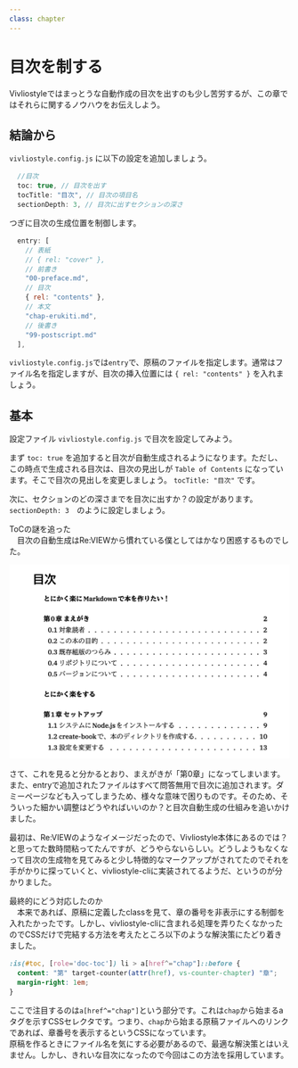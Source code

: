 ```yaml
---
class: chapter
---
```


# 目次を制する

Vivliostyleではまっとうな自動作成の目次を出すのも少し苦労するが、この章ではそれらに関するノウハウをお伝えしよう。

## 結論から

`vivliostyle.config.js` に以下の設定を追加しましょう。

```js:vivliostyle.config.js
  //目次
  toc: true, // 目次を出す
  tocTitle: "目次", // 目次の項目名
  sectionDepth: 3, // 目次に出すセクションの深さ
```

つぎに目次の生成位置を制御します。

```js:vivliostyle.config.js
  entry: [
    // 表紙
    // { rel: "cover" },
    // 前書き
    "00-preface.md",
    // 目次
    { rel: "contents" },
    // 本文
    "chap-erukiti.md",
    // 後書き
    "99-postscript.md"
  ],
```

`vivliostyle.config.js`では`entry`で、原稿のファイルを指定します。通常はファイル名を指定しますが、目次の挿入位置には `{ rel: "contents" }` を入れましょう。

## 基本

設定ファイル `vivliostyle.config.js` で目次を設定してみよう。

まず `toc: true` を追加すると目次が自動生成されるようになります。ただし、この時点で生成される目次は、目次の見出しが `Table of Contents` になっています。そこで目次の見出しを変更しましょう。 `tocTitle: "目次"` です。

次に、セクションのどの深さまでを目次に出すか？の設定があります。`sectionDepth: 3`　のように設定しましょう。

<div class="column">
<div class="column-title">ToCの謎を追った</div>
　目次の自動生成はRe:VIEWから慣れている僕としてはかなり困惑するものでした。

![](images/chap-vivliostyle/toc.png)

さて、これを見ると分かるとおり、まえがきが「第0章」になってしまいます。また、entryで追加されたファイルはすべて問答無用で目次に追加されます。ダミーページなども入ってしまうため、様々な意味で困りものです。そのため、そういった細かい調整はどうやればいいのか？と目次自動生成の仕組みを追いかけました。

最初は、Re:VIEWのようなイメージだったので、Vivliostyle本体にあるのでは？と思ってた数時間粘ってたんですが、どうやらないらしい。どうしようもなくなって目次の生成物を見てみると少し特徴的なマークアップがされてたのでそれを手がかりに探っていくと、vivliostyle-cliに実装されてるようだ、というのが分かりました。

</div>

<div class="column">
<div class="column-title">最終的にどう対応したのか</div>
　本来であれば、原稿に定義したclassを見て、章の番号を非表示にする制御を入れたかったです。しかし、vivliostyle-cliに含まれる処理を弄りたくなかったのでCSSだけで完結する方法を考えたところ以下のような解決策にたどり着きました。

```css
:is(#toc, [role='doc-toc']) li > a[href^="chap"]::before {
  content: "第" target-counter(attr(href), vs-counter-chapter) "章";
  margin-right: 1em;
}
```

ここで注目するのは`a[href^="chap"]`という部分です。これは`chap`から始まるaタグを示すCSSセレクタです。つまり、`chap`から始まる原稿ファイルへのリンクであれば、章番号を表示するというCSSになっています。  
原稿を作るときにファイル名を気にする必要があるので、最適な解決策とはいえません。しかし、きれいな目次になったので今回はこの方法を採用しています。
</div>

